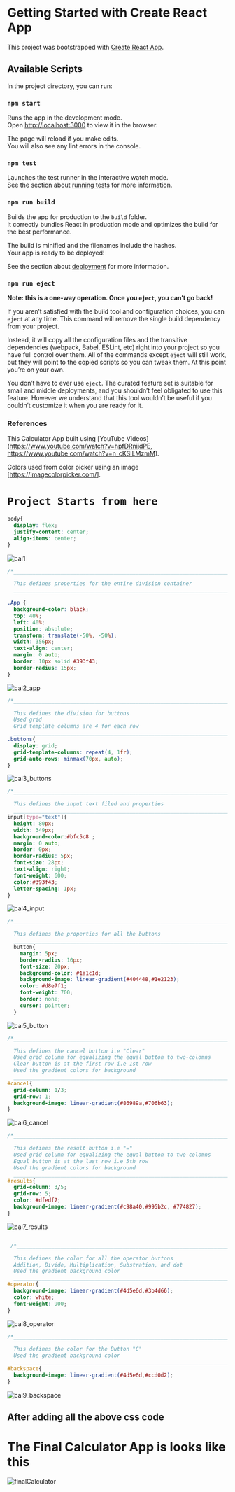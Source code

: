 # Getting Started with Create React App

This project was bootstrapped with [Create React App](https://github.com/facebook/create-react-app).

## Available Scripts

In the project directory, you can run:

### `npm start`

Runs the app in the development mode.\
Open [http://localhost:3000](http://localhost:3000) to view it in the browser.

The page will reload if you make edits.\
You will also see any lint errors in the console.

### `npm test`

Launches the test runner in the interactive watch mode.\
See the section about [running tests](https://facebook.github.io/create-react-app/docs/running-tests) for more information.

### `npm run build`

Builds the app for production to the `build` folder.\
It correctly bundles React in production mode and optimizes the build for the best performance.

The build is minified and the filenames include the hashes.\
Your app is ready to be deployed!

See the section about [deployment](https://facebook.github.io/create-react-app/docs/deployment) for more information.

### `npm run eject`

**Note: this is a one-way operation. Once you `eject`, you can’t go back!**

If you aren’t satisfied with the build tool and configuration choices, you can `eject` at any time. This command will remove the single build dependency from your project.

Instead, it will copy all the configuration files and the transitive dependencies (webpack, Babel, ESLint, etc) right into your project so you have full control over them. All of the commands except `eject` will still work, but they will point to the copied scripts so you can tweak them. At this point you’re on your own.

You don’t have to ever use `eject`. The curated feature set is suitable for small and middle deployments, and you shouldn’t feel obligated to use this feature. However we understand that this tool wouldn’t be useful if you couldn’t customize it when you are ready for it.


### References

This Calculator App built using [YouTube Videos](https://www.youtube.com/watch?v=hpfDRnijdPE, https://www.youtube.com/watch?v=n_cKSILMzmM).


Colors used from color picker using an image [https://imagecolorpicker.com/].


# `Project Starts from here`




```css
body{
  display: flex;
  justify-content: center;
  align-items: center;
}
```
![cal1](https://user-images.githubusercontent.com/54939657/127561779-40784f6e-ae9e-499c-a145-7b49b97e9213.JPG)
```css
/*______________________________________________________________________________

  This defines properties for the entire division container
  _______________________________________________________________________________*/

.App {
  background-color: black;
  top: 40%;
  left: 40%;
  position: absolute;
  transform: translate(-50%, -50%);
  width: 356px;
  text-align: center;
  margin: 0 auto;
  border: 10px solid #393f43;
  border-radius: 15px;
}
```
![cal2_app](https://user-images.githubusercontent.com/54939657/127561784-62e32412-e3bf-4e55-9112-f796ca957752.JPG)

```css
/*______________________________________________________________________________

  This defines the division for buttons
  Used grid
  Grid template columns are 4 for each row
  _______________________________________________________________________________*/
.buttons{
  display: grid;
  grid-template-columns: repeat(4, 1fr);
  grid-auto-rows: minmax(70px, auto); 
}

```
![cal3_buttons](https://user-images.githubusercontent.com/54939657/127561786-75d5a2e3-1bef-4312-91a5-08f45e5d2a9b.JPG)

```css
/*______________________________________________________________________________

  This defines the input text filed and properties
  _______________________________________________________________________________*/
input[type="text"]{
  height: 80px;
  width: 349px;
  background-color:#bfc5c8 ;
  margin: 0 auto;
  border: 0px;
  border-radius: 5px;
  font-size: 28px;
  text-align: right;
  font-weight: 600;
  color:#393f43;
  letter-spacing: 1px;
}

```
![cal4_input](https://user-images.githubusercontent.com/54939657/127561787-a715507c-6319-4648-a3da-91398e8d42a9.JPG)

```css
/*______________________________________________________________________________

  This defines the properties for all the buttons
  _______________________________________________________________________________*/
  button{
    margin: 5px;
    border-radius: 10px;
    font-size: 20px;
    background-color: #1a1c1d;
    background-image: linear-gradient(#404448,#1e2123);
    color: #d8e7f1;
    font-weight: 700;
    border: none;
    cursor: pointer;
  }

```
![cal5_button](https://user-images.githubusercontent.com/54939657/127561792-14f9cb27-208d-40d8-a0aa-180b654da15b.JPG)

```css
/*______________________________________________________________________________

  This defines the cancel button i.e "Clear"
  Used grid column for equalizing the equal button to two-colomns
  Clear button is at the first row i.e 1st row
  Used the gradient colors for background
  _______________________________________________________________________________*/
#cancel{
  grid-column: 1/3;
  grid-row: 1;
  background-image: linear-gradient(#86989a,#706b63);
}
```
![cal6_cancel](https://user-images.githubusercontent.com/54939657/127561803-6600fe89-2df7-456e-aa22-c9a42853deda.JPG)

```css
/*______________________________________________________________________________

  This defines the result button i.e "="
  Used grid column for equalizing the equal button to two-colomns
  Equal button is at the last row i.e 5th row
  Used the gradient colors for background
  _______________________________________________________________________________*/
#results{
  grid-column: 3/5;
  grid-row: 5;
  color: #dfedf7;
  background-image: linear-gradient(#c98a40,#995b2c, #774827);
}


```
![cal7_results](https://user-images.githubusercontent.com/54939657/127561812-e4735876-8538-4fb7-903a-61730d961a51.JPG)

```css

 /*______________________________________________________________________________

  This defines the color for all the operator buttons
  Addition, Divide, Multiplication, Substration, and dot
  Used the gradient background color
  _______________________________________________________________________________*/
#operator{
  background-image: linear-gradient(#4d5e6d,#3b4d66);
  color: white;
  font-weight: 900;
}

```
![cal8_operator](https://user-images.githubusercontent.com/54939657/127561819-8bd874fd-e1e5-4d54-a1d0-9ef7269c977d.JPG)

```css
/*______________________________________________________________________________

  This defines the color for the Button "C"
  Used the gradient background color
  _______________________________________________________________________________*/
#backspace{
  background-image: linear-gradient(#4d5e6d,#ccd0d2);
}
```
![cal9_backspace](https://user-images.githubusercontent.com/54939657/127561820-cdacaaa0-6f4b-489b-8da7-1e27fa869ecd.JPG)


## After adding all the above css code
# The Final Calculator App is looks like this
![finalCalculator](https://user-images.githubusercontent.com/54939657/127561821-728aada1-fa5d-4aa1-a13e-d040edafb89e.JPG)


